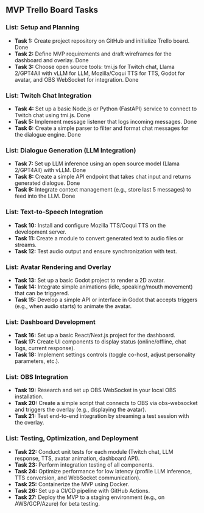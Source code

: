 ## MVP Trello Board Tasks

### **List: Setup and Planning**
- **Task 1:** Create project repository on GitHub and initialize Trello board. Done
- **Task 2:** Define MVP requirements and draft wireframes for the dashboard and overlay. Done
- **Task 3:** Choose open source tools: tmi.js for Twitch chat, Llama 2/GPT4All with vLLM for LLM, Mozilla/Coqui TTS for TTS, Godot for avatar, and OBS WebSocket for integration. Done

### **List: Twitch Chat Integration**
- **Task 4:** Set up a basic Node.js or Python (FastAPI) service to connect to Twitch chat using tmi.js. Done
- **Task 5:** Implement message listener that logs incoming messages. Done
- **Task 6:** Create a simple parser to filter and format chat messages for the dialogue engine. Done

### **List: Dialogue Generation (LLM Integration)**
- **Task 7:** Set up LLM inference using an open source model (Llama 2/GPT4All) with vLLM. Done
- **Task 8:** Create a simple API endpoint that takes chat input and returns generated dialogue. Done
- **Task 9:** Integrate context management (e.g., store last 5 messages) to feed into the LLM. Done

### **List: Text-to-Speech Integration**
- **Task 10:** Install and configure Mozilla TTS/Coqui TTS on the development server.
- **Task 11:** Create a module to convert generated text to audio files or streams.
- **Task 12:** Test audio output and ensure synchronization with text.

### **List: Avatar Rendering and Overlay**
- **Task 13:** Set up a basic Godot project to render a 2D avatar.
- **Task 14:** Integrate simple animations (idle, speaking/mouth movement) that can be triggered.
- **Task 15:** Develop a simple API or interface in Godot that accepts triggers (e.g., when audio starts) to animate the avatar.

### **List: Dashboard Development**
- **Task 16:** Set up a basic React/Next.js project for the dashboard.
- **Task 17:** Create UI components to display status (online/offline, chat logs, current response).
- **Task 18:** Implement settings controls (toggle co-host, adjust personality parameters, etc.).

### **List: OBS Integration**
- **Task 19:** Research and set up OBS WebSocket in your local OBS installation.
- **Task 20:** Create a simple script that connects to OBS via obs-websocket and triggers the overlay (e.g., displaying the avatar).
- **Task 21:** Test end-to-end integration by streaming a test session with the overlay.

### **List: Testing, Optimization, and Deployment**
- **Task 22:** Conduct unit tests for each module (Twitch chat, LLM response, TTS, avatar animation, dashboard API).
- **Task 23:** Perform integration testing of all components.
- **Task 24:** Optimize performance for low latency (profile LLM inference, TTS conversion, and WebSocket communication).
- **Task 25:** Containerize the MVP using Docker.
- **Task 26:** Set up a CI/CD pipeline with GitHub Actions.
- **Task 27:** Deploy the MVP to a staging environment (e.g., on AWS/GCP/Azure) for beta testing.
